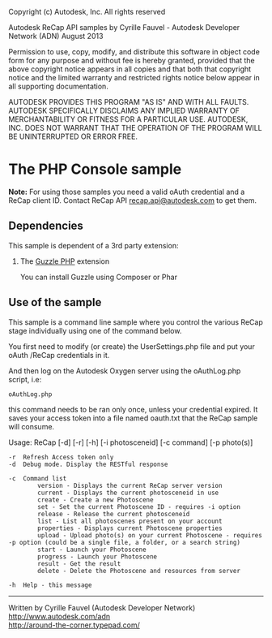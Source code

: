 Copyright (c) Autodesk, Inc. All rights reserved 

Autodesk ReCap API samples
by Cyrille Fauvel - Autodesk Developer Network (ADN)
August 2013

Permission to use, copy, modify, and distribute this software in
object code form for any purpose and without fee is hereby granted, 
provided that the above copyright notice appears in all copies and 
that both that copyright notice and the limited warranty and
restricted rights notice below appear in all supporting 
documentation.

AUTODESK PROVIDES THIS PROGRAM "AS IS" AND WITH ALL FAULTS. 
AUTODESK SPECIFICALLY DISCLAIMS ANY IMPLIED WARRANTY OF
MERCHANTABILITY OR FITNESS FOR A PARTICULAR USE.  AUTODESK, INC. 
DOES NOT WARRANT THAT THE OPERATION OF THE PROGRAM WILL BE
UNINTERRUPTED OR ERROR FREE.
 
 
The PHP Console sample
=====================

<b>Note:</b> For using those samples you need a valid oAuth credential and a ReCap client ID. Contact ReCap API <recap.api@autodesk.com> to get them.


Dependencies
--------------------
This sample is dependent of a 3rd party extension:

1. The [Guzzle PHP](https://github.com/guzzle/guzzle) extension

    You can install Guzzle using Composer or Phar
     
	 
Use of the sample
-------------------------

This sample is a command line sample where you control the various ReCap stage individually using one of the command below.

You first need to modify (or create) the UserSettings.php file and put your oAuth /ReCap credentials in it.

And then log on the Autodesk Oxygen server using the oAuthLog.php script, i.e:

	oAuthLog.php
	
this command needs to be ran only once, unless your credential expired. It saves your access token into a file named oauth.txt that the ReCap sample will consume.


Usage:    ReCap [-d] [-r] [-h] [-i photosceneid] [-c command] [-p photo(s)]

	-r	Refresh Access token only
	-d	Debug mode. Display the RESTful response

	-c	Command list
			version - Displays the current ReCap server version
			current - Displays the current photosceneid in use
			create - Create a new Photoscene
			set - Set the current Photoscene ID - requires -i option
			release - Release the current photosceneid
			list - List all photoscenes present on your account
			properties - Displays current Photoscene properties
			upload - Upload photo(s) on your current Photoscene - requires -p option (could be a single file, a folder, or a search string)
			start - Launch your Photoscene
			progress - Launch your Photoscene
			result - Get the result
			delete - Delete the Photoscene and resources from server

	-h	Help - this message

--------
Written by Cyrille Fauvel (Autodesk Developer Network)  
http://www.autodesk.com/adn  
http://around-the-corner.typepad.com/  
